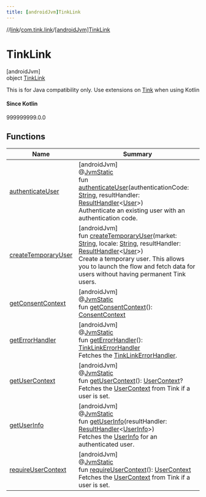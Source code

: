 ```yaml
---
title: [androidJvm]TinkLink
---
```

//[link](../../../index.html)/[com.tink.link](../index.html)/[[androidJvm]TinkLink](index.html)



# TinkLink



[androidJvm]\
object [TinkLink](index.html)

This is for Java compatibility only. Use extensions on [Tink](../../com.tink.core/[android-jvm]-tink/index.html) when using Kotlin







#### Since Kotlin



999999999.0.0



## Functions


| Name | Summary |
|---|---|
| [authenticateUser](authenticate-user.html) | [androidJvm]<br>@[JvmStatic](https://kotlinlang.org/api/latest/jvm/stdlib/kotlin.jvm/-jvm-static/index.html)<br>fun [authenticateUser](authenticate-user.html)(authenticationCode: [String](https://kotlinlang.org/api/latest/jvm/stdlib/kotlin/-string/index.html), resultHandler: [ResultHandler](../../com.tink.service.handler/[android-jvm]-result-handler/index.html)&lt;[User](../../com.tink.model.user/[android-jvm]-user/index.html)&gt;)<br>Authenticate an existing user with an authentication code. |
| [createTemporaryUser](create-temporary-user.html) | [androidJvm]<br>fun [createTemporaryUser](create-temporary-user.html)(market: [String](https://kotlinlang.org/api/latest/jvm/stdlib/kotlin/-string/index.html), locale: [String](https://kotlinlang.org/api/latest/jvm/stdlib/kotlin/-string/index.html), resultHandler: [ResultHandler](../../com.tink.service.handler/[android-jvm]-result-handler/index.html)&lt;[User](../../com.tink.model.user/[android-jvm]-user/index.html)&gt;)<br>Create a temporary user. This allows you to launch the flow and fetch data for users without having permanent Tink users. |
| [getConsentContext](get-consent-context.html) | [androidJvm]<br>@[JvmStatic](https://kotlinlang.org/api/latest/jvm/stdlib/kotlin.jvm/-jvm-static/index.html)<br>fun [getConsentContext](get-consent-context.html)(): [ConsentContext](../../com.tink.link.consent/[android-jvm]-consent-context/index.html) |
| [getErrorHandler](get-error-handler.html) | [androidJvm]<br>@[JvmStatic](https://kotlinlang.org/api/latest/jvm/stdlib/kotlin.jvm/-jvm-static/index.html)<br>fun [getErrorHandler](get-error-handler.html)(): [TinkLinkErrorHandler](../../com.tink.link.errorhandler/[android-jvm]-tink-link-error-handler/index.html)<br>Fetches the [TinkLinkErrorHandler](../../com.tink.link.errorhandler/[android-jvm]-tink-link-error-handler/index.html). |
| [getUserContext](get-user-context.html) | [androidJvm]<br>@[JvmStatic](https://kotlinlang.org/api/latest/jvm/stdlib/kotlin.jvm/-jvm-static/index.html)<br>fun [getUserContext](get-user-context.html)(): [UserContext](../../com.tink.link.core.user/[android-jvm]-user-context/index.html)?<br>Fetches the [UserContext](../../com.tink.link.core.user/[android-jvm]-user-context/index.html) from Tink if a user is set. |
| [getUserInfo](get-user-info.html) | [androidJvm]<br>@[JvmStatic](https://kotlinlang.org/api/latest/jvm/stdlib/kotlin.jvm/-jvm-static/index.html)<br>fun [getUserInfo](get-user-info.html)(resultHandler: [ResultHandler](../../com.tink.service.handler/[android-jvm]-result-handler/index.html)&lt;[UserInfo](../../com.tink.model.user/[android-jvm]-user-info/index.html)&gt;)<br>Fetches the [UserInfo](../../com.tink.model.user/[android-jvm]-user-info/index.html) for an authenticated user. |
| [requireUserContext](require-user-context.html) | [androidJvm]<br>@[JvmStatic](https://kotlinlang.org/api/latest/jvm/stdlib/kotlin.jvm/-jvm-static/index.html)<br>fun [requireUserContext](require-user-context.html)(): [UserContext](../../com.tink.link.core.user/[android-jvm]-user-context/index.html)<br>Fetches the [UserContext](../../com.tink.link.core.user/[android-jvm]-user-context/index.html) from Tink if a user is set. |

